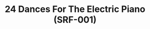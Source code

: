 ---
ee_id_thing: '4138'
site: '1'
type: '2'
inv_num: 2013-115
url: 2013-115-24-dances-for-the-electric-piano
title: 24 Dances For The Electric Piano (SRF-001)
year: '2014'
display_year: '2013'
medium: 12" LP vinyl disk, score, laptop sticker.
dims: 12 in x 12 in
pitch: "​Vinyl release of my suite of 24 piano compositions. Don’t sleep on it. It’s
  sick!"
ps: ''
live_url: https://soundcloud.com/coryarcangel/sets/24-dances-for-the-electric-piano-record-srf-001
related: |-
  [4139] [2013-219-24-dances-for-the-electric-piano-long-sleeve-silkscreened-t-shirt] 2013-219 24 Dances For The Electric Piano Long-Sleeve Silkscreened T-Shirt (SRF-012)
  [4140] [2013-221-24-dances-for-electric-piano-drawing-srf-013] 2013-221 24 Dances for Electric Piano (Drawing) (SRF-013)
  [4194] [2013-218-24-dances-for-the-electric-piano] 2013-218 24 Dances For The Electric Piano (Composition)
youtube: ''
related_code: ''
imgs: 24-dances-record-2013-015-full-1-database-ih.jpg,24-dances-record-2013-015-full-6-database-ih.jpg,24-dances-record-2013-015-full-5-database-ih.jpg,24-dances-record-2013-015-full-2-database-ih.jpg
subheading: "(Vinyl)"
download: ''
add_credit: Arcangel Surfware
commission: ''
layout: things-i-made
---